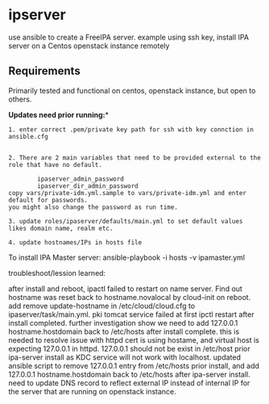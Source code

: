 # ipserver
use ansible to create a FreeIPA server. example using ssh key, install IPA server on a Centos  openstack instance remotely 

Requirements
------------

Primarily tested and functional on centos, openstack instance, but open to others.

************Updates need prior running:*************

	1. enter correct .pem/private key path for ssh with key connction in ansible.cfg 
	

	2. There are 2 main variables that need to be provided external to the role that have no default. 

    		ipaserver_admin_password
    		ipaserver_dir_admin_password
	copy vars/private-idm.yml.sample to vars/private-idm.yml and enter default for passwords.
	you might also change the password as run time.
	
	3. update roles/ipaserver/defaults/main.yml to set default values likes domain name, realm etc.

	4. update hostnames/IPs in hosts file

To install IPA Master server:
	ansible-playbook -i hosts -v ipamaster.yml

troubleshoot/lession learned:

after install and reboot, ipactl failed to restart on name server.
Find out hostname was reset back to hostname.novalocal by cloud-init on reboot.
add remove update-hostname in /etc/cloud/cloud.cfg to ipaserver/task/main.yml.
pki tomcat service failed at first ipctl restart after install completed.
further investigation show we need to add 127.0.0.1 hostname.hostdomain back to /etc/hosts after install complete. this is needed to resolve issue with httpd cert is using hostame, and virtual host is expecting 127.0.0.1 in httpd. 
127.0.0.1 should not be exist in /etc/host prior ipa-server install as KDC service will not work with localhost.
updated ansible script to remove 127.0.0.1 entry from  /etc/hosts prior install, and add 127.0.0.1 hostname.hostdomain back to /etc/hosts after ipa-server install.
need to update DNS record to reflect external IP instead of internal IP for the server that are running on openstack instance.



